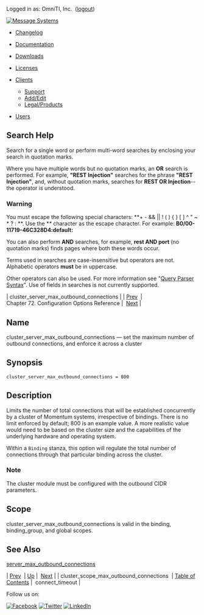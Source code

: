 Logged in as: OmniTI, Inc.  ([logout](https://support.messagesystems.com/logout.php))

[![Message Systems](https://support.messagesystems.com/images/ms-white205.png)](https://support.messagesystems.com/start.php) 

*   [Changelog](https://support.messagesystems.com/start.php?show=changelog)
*   [Documentation](https://support.messagesystems.com/docs/)
*   [Downloads](https://support.messagesystems.com/start.php)

*   [Licenses](https://support.messagesystems.com/license_summary.php)
*   <a href="">Clients</a>
    *   [Support](https://support.messagesystems.com/cs.php)
    *   [Add/Edit](https://support.messagesystems.com/edit_client.php)
    *   [Legal/Products](https://support.messagesystems.com/edit_products.php)
*   [Users](https://support.messagesystems.com/edit_customer.php)

## Search Help

Search for a single word or perform multi-word searches by enclosing your search in quotation marks.

Where you have multiple words but no quotation marks, an **OR** search is performed. For example, **"REST Injection"** searches for the phrase **"REST Injection"**, and, without quotation marks, searches for **REST OR Injection**--the operator is understood.

### Warning

You must escape the following special characters: **+ - && || ! ( ) { } [ ] ^ " ~ * ? : \**. Use the **\** character as the escape character. For example: **B0/00-11719-46C328D4\:default\:**

You can also perform **AND** searches, for example, **rest AND port** (no quotation marks) finds pages where both these words occur.

Terms used in searches are case-insensitive but operators are not. Alphabetic operators **must** be in uppercase.

Other operators can also be used. For more information see "[Query Parser Syntax](https://lucene.apache.org/core/old_versioned_docs/versions/3_0_0/queryparsersyntax.html)". Use of fields in searches is not currently supported.

| cluster_server_max_outbound_connections |
| [Prev](conf.ref.cluster_scope_max_outbound_connections.php)  | Chapter 72. Configuration Options Reference |  [Next](conf.ref.connect_timeout.php) |

<a name="conf.ref.cluster_server_max_outbound_connections"></a>
## Name

cluster_server_max_outbound_connections — set the maximum number of outbound connections, and enforce it across a cluster

## Synopsis

`cluster_server_max_outbound_connections = 800`

<a name="idp24002624"></a>
## Description

Limits the number of total connections that will be established concurrently by a cluster of Momentum systems, irrespective of bindings. There is no limit enforced by default; 800 is an example value. A more realistic value would need to be based on the cluster size and the capabilities of the underlying hardware and operating system.

Within a `Binding` stanza, this option will regulate the total number of connections through that particular binding across the cluster.

### Note

The cluster module must be configured with the outbound CIDR parameters.

<a name="idp24007136"></a>
## Scope

cluster_server_max_outbound_connections is valid in the binding, binding_group, and global scopes.

<a name="idp24009024"></a>
## See Also

[server_max_outbound_connections](conf.ref.server_max_outbound_connections.php "server_max_outbound_connections")

| [Prev](conf.ref.cluster_scope_max_outbound_connections.php)  | [Up](config.options.ref.php) |  [Next](conf.ref.connect_timeout.php) |
| cluster_scope_max_outbound_connections  | [Table of Contents](index.php) |  connect_timeout |

Follow us on:

[![Facebook](https://support.messagesystems.com/images/icon-facebook.png)](http://www.facebook.com/messagesystems) [![Twitter](https://support.messagesystems.com/images/icon-twitter.png)](http://twitter.com/#!/MessageSystems) [![LinkedIn](https://support.messagesystems.com/images/icon-linkedin.png)](http://www.linkedin.com/company/message-systems)